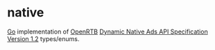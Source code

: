 # native

[Go](https://golang.org/) implementation of [OpenRTB](https://www.iab.com/guidelines/real-time-bidding-rtb-project/) [Dynamic Native Ads API
Specification Version 1.2](https://www.iab.com/wp-content/uploads/2018/03/OpenRTB-Native-Ads-Specification-Final-1.2.pdf) types/enums.
